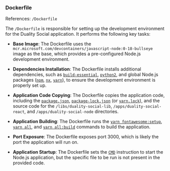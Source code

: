 ### Dockerfile

References: `/Dockerfile`

The `/Dockerfile` is responsible for setting up the development environment for the Duality Social application. It performs the following key tasks:

- **Base Image**: The Dockerfile uses the `mcr.microsoft.com/devcontainers/javascript-node:0-18-bullseye` image as the base, which provides a pre-configured Node.js development environment.

- **Dependencies Installation**: The Dockerfile installs additional dependencies, such as [`build-essential`](/Dockerfile#L3), [`python2`](/Dockerfile#L3), and global Node.js packages ([`npm`](/migrations.json#L31), [`nx`](/nx.json#L2), [`yarn`](/yarn.lock#L0)), to ensure the development environment is properly set up.

- **Application Code Copying**: The Dockerfile copies the application code, including the [`package.json`](/package.json#L0), [`package-lock.json`](/Dockerfile#L8) (or [`yarn.lock`](/yarn.lock#L0)), and the source code for the `/libs/duality-social-lib`, `/apps/duality-social-react`, and `/apps/duality-social-node` directories.

- **Application Building**: The Dockerfile runs the [`yarn fontawesome:setup`](/Dockerfile#L20), [`yarn all`](/Dockerfile#L21), and [`yarn all:build`](/Dockerfile#L22) commands to build the application.

- **Port Exposure**: The Dockerfile exposes port 3000, which is likely the port the application will run on.

- **Application Startup**: The Dockerfile sets the [`CMD`](/Dockerfile#L28) instruction to start the Node.js application, but the specific file to be run is not present in the provided code.
